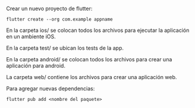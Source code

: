 Crear un nuevo proyecto de flutter:  
``` 
flutter create --org com.example appname
``` 

En la carpeta ios/ se colocan todos los archivos para ejecutar la aplicación en
un ambiente iOS.

En la carpeta test/ se ubican los tests de la app.

En la carpeta android/ se colocan todos los archivos para crear una aplicación
para android.

La carpeta web/ contiene los archivos para crear una aplicación web.

Para agregar nuevas dependencias:
```  
flutter pub add <nombre del paquete>
```